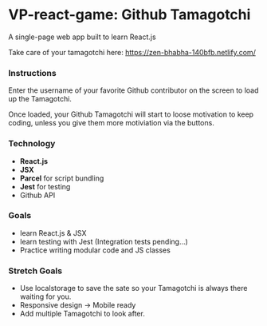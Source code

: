 # VP-react-game: Github Tamagotchi

A single-page web app built to learn React.js

Take care of your tamagotchi here: https://zen-bhabha-140bfb.netlify.com/

### Instructions

Enter the username of your favorite Github contributor on the screen to load up the Tamagotchi.  

Once loaded, your Github Tamagotchi will start to loose motivation to keep coding, unless you give them more motiviation via the buttons. 

### Technology

* **React.js**
* **JSX**
* **Parcel** for script bundling
* **Jest** for testing
* Github API

### Goals

* learn React.js & JSX
* learn testing with Jest (Integration tests pending...)
* Practice writing modular code and JS classes

### Stretch Goals
* Use localstorage to save the sate so your Tamagotchi is always there waiting for you. 
* Responsive design -> Mobile ready
* Add multiple Tamagotchi to look after. 


